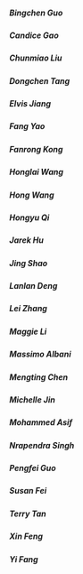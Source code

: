 ##### Bingchen Guo
##### Candice Gao
##### Chunmiao Liu
##### Dongchen Tang
##### Elvis Jiang
##### Fang Yao
##### Fanrong Kong
##### Honglai Wang
##### Hong Wang
##### Hongyu Qi
##### Jarek Hu
##### Jing Shao
##### Lanlan Deng
##### Lei Zhang
##### Maggie Li
##### Massimo Albani
##### Mengting Chen
##### Michelle Jin
##### Mohammed Asif
##### Nrapendra Singh
##### Pengfei Guo
##### Susan Fei
##### Terry Tan
##### Xin Feng
##### Yi Fang
